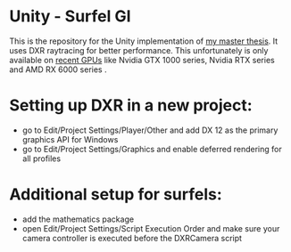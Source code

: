 # Unity - Surfel GI
This is the repository for the Unity implementation of [my master thesis](https://anionoa.phychi.com/report/MasterThesis.pdf).
It uses DXR raytracing for better performance. This unfortunately is only available on [recent GPUs](https://docs.unity3d.com/Packages/com.unity.render-pipelines.high-definition@14.0/manual/Ray-Tracing-Getting-Started.html) like Nvidia GTX 1000 series, Nvidia RTX series and AMD RX 6000 series .

# Setting up DXR in a new project:
- go to Edit/Project Settings/Player/Other and add DX 12 as the primary graphics API for Windows
- go to Edit/Project Settings/Graphics and enable deferred rendering for all profiles

# Additional setup for surfels:
- add the mathematics package
- open Edit/Project Settings/Script Execution Order and make sure your camera controller is executed before the DXRCamera script